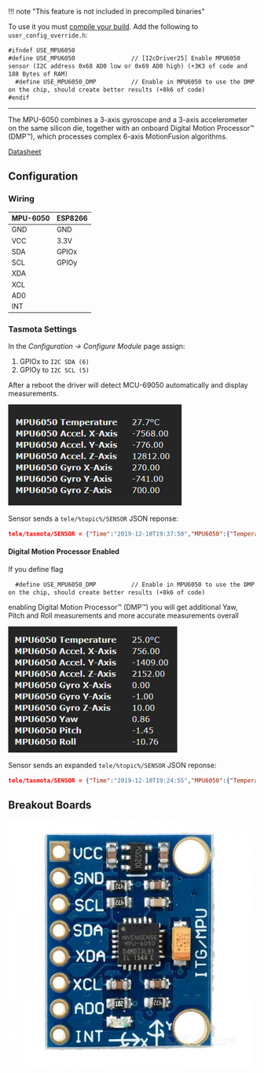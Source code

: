 !!! note "This feature is not included in precompiled binaries"  

To use it you must [compile your build](Compile-your-build). Add the following to `user_config_override.h`:
```
#ifndef USE_MPU6050
#define USE_MPU6050                // [I2cDriver25] Enable MPU6050 sensor (I2C address 0x68 AD0 low or 0x69 AD0 high) (+3K3 of code and 188 Bytes of RAM)
  #define USE_MPU6050_DMP          // Enable in MPU6050 to use the DMP on the chip, should create better results (+8k6 of code)
#endif
```
----
The MPU-6050 combines a 3-axis gyroscope and a 3-axis accelerometer on the same silicon die, together with an onboard Digital Motion Processor™ (DMP™), which processes complex 6-axis MotionFusion algorithms.

[Datasheet](https://www.invensense.com/products/motion-tracking/6-axis/mpu-6050/)
## Configuration

### Wiring
| MPU-6050   | ESP8266 |
|---    |---|
|GND    | GND   
|VCC    | 3.3V
|SDA    | GPIOx
|SCL    | GPIOy
|XDA    |
|XCL    |
|AD0    |
|INT    |

### Tasmota Settings 
In the _Configuration -> Configure Module_ page assign:
1. GPIOx to `I2C SDA (6)`
2. GPIOy to `I2C SCL (5)`

After a reboot the driver will detect MCU-69050 automatically and display measurements.

![MLX90614 WebUi Display](_media/peripherals/mcu-6050-webui.png)

Sensor sends a `tele/%topic%/SENSOR` JSON reponse:

```json
tele/tasmota/SENSOR = {"Time":"2019-12-10T19:37:50","MPU6050":{"Temperature":27.7,"AccelXAxis":-7568.00,"AccelYAxis":-776.00,"AccelZAxis":12812.00,"GyroXAxis":270.00,"GyroYAxis":-741.00,"GyroZAxis":700.00},"TempUnit":"C"}
```

#### Digital Motion Processor Enabled

If you define flag
```
  #define USE_MPU6050_DMP          // Enable in MPU6050 to use the DMP on the chip, should create better results (+8k6 of code)
```
enabling Digital Motion Processor™ (DMP™) you will get additional Yaw, Pitch and Roll measurements and more accurate measurements overall

![MLX90614 WebUi Display](_media/peripherals/mcu-6050-webui2.png)

Sensor sends an expanded `tele/%topic%/SENSOR` JSON reponse:

```json
tele/tasmota/SENSOR = {"Time":"2019-12-10T19:24:55","MPU6050":{"Temperature":25.0,"AccelXAxis":756.00,"AccelYAxis":-1409.00,"AccelZAxis":2152.00,"GyroXAxis":0.00,"GyroYAxis":-1.00,"GyroZAxis":10.00,"Yaw":0.86,"Pitch":-1.45,"Roll":-10.76},"TempUnit":"C"}
```

## Breakout Boards
![GY-521](_media/peripherals/mpu6050.jpg)

